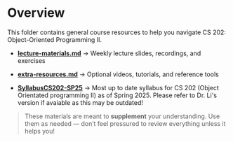 #  Overview

This folder contains general course resources to help you navigate CS 202: Object-Oriented Programming II.

- **[lecture-materials.md](/OOP%20II/overview/lecture-materials.md)** → Weekly lecture slides, recordings, and exercises
- **[extra-resources.md](/OOP%20II/overview/extra-resources.md)** → Optional videos, tutorials, and reference tools

- **[SyllabusCS202-SP25](/OOP%20II/overview/SyllabusCS202-SP25.pdf)** → Most up to date syllabus for CS 202 (Object Orientated programming II) as of Spring 2025. Please refer to Dr. Li's version if avaiable as this may be outdated!

> These materials are meant to **supplement** your understanding. Use them as needed — don’t feel pressured to review everything unless it helps you!
